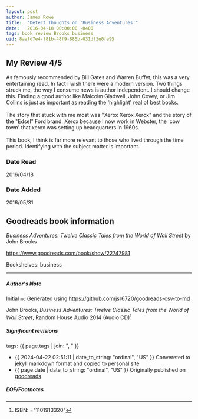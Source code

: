 ```yaml
---
layout: post
author: James Rowe
title:  "Detect Thoughts on 'Business Adventures'"
date:   2016-04-18 00:00:00 -0400
tags: book review Brooks business
uid: 8aafd7e4-f81b-48f9-885b-031df3e0fe95
---
```


<!-- highly dependent on how you personally use jekyll templates, and how you want this to show up -->
<!-- escape any jekyll keys with double brackets -->

## My Review 4/5

As famously recommended by Bill Gates and Warren Buffet, this was a very entertaining read. In fact I wish there were a modern version. Two things struck me, the way I consume news is author independent. I should change this. Finding a good author like Malcolm Gladwell, John Covey, or Jim Collins is just as important as reading the 'highlight' real of best books.<br/><br/>The story that stuck with me most was "Xerox Xerox Xerox" and the story of the "Edsel" Ford brand. Xerox because I now work in Webster, the 'cow town' that xerox was setting up headquarters in 1960s.<br/><br/>This book, I think is far more relevant to those who lived through the time period. Identifying with the subject matter is important.

### Date Read
2016/04/18

### Date Added
2016/05/31

## Goodreads book information

*Business Adventures: Twelve Classic Tales from the World of Wall Street* by John Brooks

https://www.goodreads.com/book/show/22747981

Bookshelves: business

---

##### Author's Note

Initial `md` Generated using https://github.com/jsr6720/goodreads-csv-to-md

John Brooks, *Business Adventures: Twelve Classic Tales from the World of Wall Street*,  Random House Audio 2014 (Audio CD)[^1]

##### Significant revisions

tags: {{ page.tags | join: ", " }} <!-- todo move this somewhere -->

- {{ 2024-04-22 02:51:11 | date_to_string: "ordinal", "US" }} Convereted to jekyll markdown format and copied to personal site
- {{ page.date | date_to_string: "ordinal", "US" }} Originally published on [goodreads](https://www.goodreads.com)

##### EOF/Footnotes

[^1]: ISBN: ="1101913320"